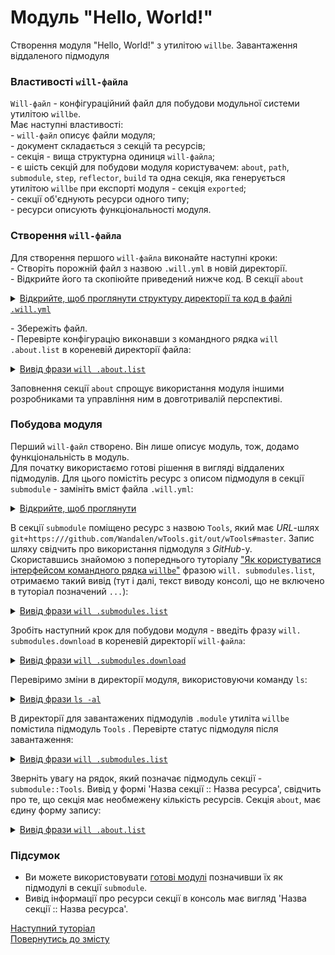 # Модуль "Hello, World!"

Створення модуля "Hello, World!" з утилітою `willbe`. Завантаження віддаленого підмодуля

### <a name="will-file-futures"></a> Властивості `will-файла`
`Will-файл` - конфігураційний файл для побудови модульної системи утилітою `willbe`.  
Має наступні властивості:  
\- `will-файл` описує файли модуля;  
\- документ складається з секцій та ресурсів;  
\- секція - вища структурна одиниця `will-файлa`;  
\- є шість секцій для побудови модуля користувачем: `about`, `path`, `submodule`, `step`, `reflector`, `build` та одна секція, яка генерується утилітою `willbe` при експорті модуля - секція `exported`;  
\- секції об'єднують ресурси одного типу;  
\- ресурси описують функціональності модуля.  

### <a name="will-file-creation"></a> Створення `will-файла`  
Для створення першого `will-файла` виконайте наступні кроки:  
\- Cтворіть порожній файл з назвою `.will.yml` в новій директорії.  
\- Відкрийте його та скопіюйте приведений нижче код. В секції `about`   

<details>
  <summary><u>Відкрийте, щоб проглянути структуру директорії та код в файлі <code>.will.yml</code></u></summary> 
    
```
first               # директорія, назва довільна
  └── .will.yml     # конфігураційний файл
  
```

<p>Код в файлі <code>.will.yml</code></p>
    
```yaml
about :

    name : helloWorld
    description : "First module like 'Hello, World!' application"
    version : 0.0.1
    keywords :
        - willbe
```

</details>


\- Збережіть файл.  
\- Перевірте конфігурацію виконавши з командного рядка `will .about.list` в кореневій директорії файлa:

<details>
  <summary><u>Вивід фрази <code>will .about.list</code></u></summary>

  ```
[user@user ~]$ will .about.list
Request ".about.list"
  . Read : /path_to_file/.will.yml
. Read 1 will-files in 0.109s
About
 name : 'helloWorld'
 description : 'First module like 'Hello, World!' application'
 version : '0.0.1'
 enabled : 1
 keywords :
   'willbe'

```

</details>


Заповнення секції `about` спрощує використання модуля іншими розробниками та управління ним в довготривалій перспективі.  

### <a name="first-modules"></a> Побудова модуля  
Перший `will-файл` створено. Він лише описує модуль, тож, додамо функціональність в модуль.  
Для початку використаємо готові рішення в вигляді віддалених підмодулів. Для цього помістіть ресурс з описом підмодуля в секції `submodule` - замініть вміст файла `.will.yml`:  

<details>
  <summary><u>Відкрийте, щоб проглянути</u></summary> 

```yaml
about :

    name : helloWorld
    description : "First module like 'Hello, World!' application"
    version : 0.0.1
    keywords :
        - willbe

submodule :

    Tools : git+https:///github.com/Wandalen/wTools.git/out/wTools#master

```

<p>Структура директорії</p>

```
first              
  └── .will.yml     
  
```

</details>


В секції `submodule` поміщено ресурс з назвою `Tools`, який має _URL_-шлях `git+https:///github.com/Wandalen/wTools.git/out/wTools#master`. Запис шляху свідчить про використання підмодуля з _GitHub_-у.  
Скориставшись знайомою з попереднього туторіалу ["Як користуватися інтерфейсом командного рядка `willbe`"](HowToUseCommandLineInterfaceOfWill.md#list-commands) фразою `will. submodules.list`, отримаємо такий вивід (тут і далі, текст виводу консолі, що не включено в туторіал позначений `...`):  

<details>
  <summary><u>Вивід фрази <code>will .submodules.list</code></u></summary> 

```
[user@user ~]$ will .submodules.list
...
 ! Failed to read submodule::Tools, try to download it with .submodules.download or even clean it before downloading
...
  isDownloaded : false
  Exported builds : []

```

</details>


Зробіть наступний крок для побудови модуля - введіть фразу `will. submodules.download` в кореневій директорії `will-файла`:

<details>
  <summary><u>Вивід фрази <code>will .submodules.download</code></u></summary> 

```
[user@user ~]$ will .submodules.download
...
   . Read : /path_to_file/.module/Tools/out/wTools.out.will.yml
   + module::Tools was downloaded in 12.360s
 + 1/1 submodule(s) of module::helloWorld were downloaded in 12.365s

```

</details>


Перевіримо зміни в директорії модуля, використовуючи команду `ls`:

<details>
  <summary><u>Вивід фрази <code>ls -al</code></u></summary> 

```
[user@user ~]$ ls -al
...
drwxr-xr-x 4 user user 4096 Мар 12 07:20 .module
-rw-r--r-- 1 user user  306 Мар  1 11:20 .will.yml

```

```
[user@user ~]$ ls -al module/
...
drwxr-xr-x 4 user user 4096 Мар 12 07:20 Tools

```

<p>Що відповідає структурі каталогів:</p>

```
first
  ├── .module
  │       └── Tools
  └── .will.yml 

```

</details>


В директорії для завантажених підмодулів `.module` утиліта `willbe` помістила підмодуль `Tools` . Перевірте статус підмодуля після завантаження:  

<details>
  <summary><u>Вивід фрази <code>will .submodules.list</code></u></summary> 

```
[user@user ~]$ will .submodules.list
...
 . Read : /path_to_file/.module/Tools/out/wTools.out.will.yml
...
submodule::Tools
  path : git+https:///github.com/Wandalen/wTools.git/out/wTools#master
  isDownloaded : true
  Exported builds : [ 'proto.export' ]

```

</details>


Зверніть увагу на рядок, який позначає підмодуль секції - `submodule::Tools`. Вивід у формі 'Назва секції :: Назва ресурса', свідчить про те, що секція має необмежену кількість ресурсів. Секція `about`, має єдину форму запису:  

<details>
  <summary><u>Вивід фрази <code>will .about.list</code></u></summary> 

```
[user@user ~]$ will .about.list
...
About
  name : 'helloWorld'
  description : 'First module like 'Hello, World!' application'
  ...

```

</details>

### Підсумок
- Ви можете використовувати [готові модулі](#first-modules) позначивши їх як підмодулі в секції `submodule`.
- Вивід інформації про ресурси секції в консоль має вигляд 'Назва секції :: Назва ресурса'.

[Наступний туторіал](SubmodulesAdministration.md)   
[Повернутись до змісту](../README.md#tutorials)
